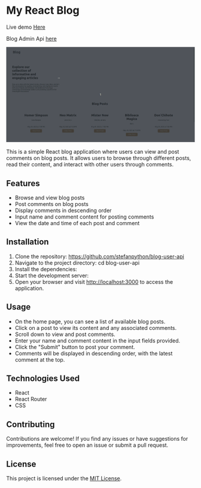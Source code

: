 # My React Blog

Live demo [Here](https://stefanpython.github.io/blog-user-api/)

Blog Admin Api [here](https://github.com/stefanpython/blog-admin-api)

![User-blog](presenation.gif)

This is a simple React blog application where users can view and post comments on blog posts. It allows users to browse through different posts, read their content, and interact with other users through comments.

## Features

- Browse and view blog posts
- Post comments on blog posts
- Display comments in descending order
- Input name and comment content for posting comments
- View the date and time of each post and comment

## Installation

1. Clone the repository: https://github.com/stefanpython/blog-user-api
2. Navigate to the project directory: cd blog-user-api
3. Install the dependencies:
4. Start the development server:
5. Open your browser and visit [http://localhost:3000](http://localhost:3000) to access the application.

## Usage

- On the home page, you can see a list of available blog posts.
- Click on a post to view its content and any associated comments.
- Scroll down to view and post comments.
- Enter your name and comment content in the input fields provided.
- Click the "Submit" button to post your comment.
- Comments will be displayed in descending order, with the latest comment at the top.

## Technologies Used

- React
- React Router
- CSS

## Contributing

Contributions are welcome! If you find any issues or have suggestions for improvements, feel free to open an issue or submit a pull request.

## License

This project is licensed under the [MIT License](LICENSE).
